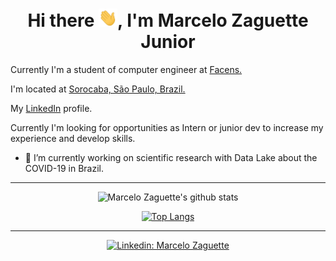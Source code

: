 <h1 align="center">Hi there <img src="https://raw.githubusercontent.com/ABSphreak/ABSphreak/master/gifs/Hi.gif" width="30px">, I'm Marcelo Zaguette Junior</h1>

Currently I'm a student of computer engineer at <a href="https://www.facens.br/home?l=en">Facens.</a>

I'm located at <a href="https://www.google.com/maps/place/Sorocaba+-+SP/data=!4m2!3m1!1s0x94c58abceb48f503:0x947f99ac59d0781b?sa=X&ved=2ahUKEwjE-4Li98TuAhXbIbkGHat-BdEQ8gEwCnoECCUQAQ">Sorocaba, São Paulo, Brazil.</a>

My <a href="https://www.linkedin.com/in/marcelozaguettejunior/">LinkedIn</a> profile.

Currently I'm looking for opportunities as Intern or junior dev to increase my experience and develop skills.

- 🔭 I’m currently working on scientific research with Data Lake about the COVID-19 in Brazil.

 ---

<div align="center">

![Marcelo Zaguette's github stats](https://github-readme-stats.vercel.app/api?username=m-zaguette&show_icons=true&theme=dark)

[![Top Langs](https://github-readme-stats.vercel.app/api/top-langs/?username=m-zaguette&theme=dark)](https://github.com/m-zaguette/github-readme-stats)

</div>

---
<div align = "center">
   <a href="https://www.linkedin.com/in/marcelozaguettejunior/"><img src="https://img.shields.io/badge/-Marcelo%20Zaguette%20Junior-292929?style=flat-square&logo=Linkedin&logoColor=white&link=https://www.linkedin.com/in/marcelozaguettejunior/" alt="Linkedin: Marcelo Zaguette" style="width:42px;height:42px;"></a>
</div>
